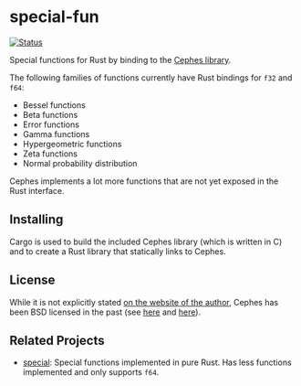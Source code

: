 # special-fun

[![Status][status-img]][status-url]

Special functions for Rust by binding to the [Cephes library][1].

The following families of functions currently have Rust bindings for `f32` and
`f64`:

* Bessel functions
* Beta functions
* Error functions
* Gamma functions
* Hypergeometric functions
* Zeta functions
* Normal probability distribution

Cephes implements a lot more functions that are not yet exposed in the Rust
interface.


## Installing

Cargo is used to build the included Cephes library (which is written in C) and
to create a Rust library that statically links to Cephes.


## License

While it is not explicitly stated [on the website of the author][1], Cephes has
been BSD licensed in the past (see [here][2] and [here][3]).

## Related Projects

* [special][4]: Special functions implemented in pure Rust. Has less functions
  implemented and only supports `f64`.



[1]: http://www.moshier.net/#Cephes
[2]: https://lists.debian.org/debian-legal/2004/12/msg00295.html
[3]: https://github.com/jucor/torch-cephes/blob/master/LICENSE.txt
[4]: https://github.com/stainless-steel/special

[status-img]: https://travis-ci.org/vks/special-fun.svg?branch=master
[status-url]: https://travis-ci.org/vks/special-fun
